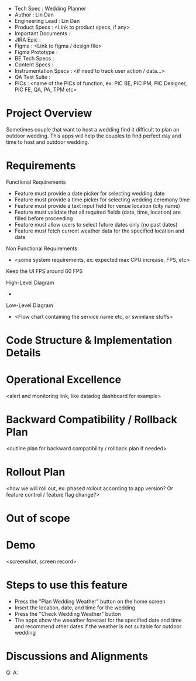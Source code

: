 - Tech Spec : Wedding Planner
- Author : Lin Dan
- Engineering Lead : Lin Dan
- Product Specs : <Link to product specs, if any>
- Important Documents : <Link to other important documents>
- JIRA Epic : <Link to jira epic ticket>
- Figma : <Link to figma / design file> 
- Figma Prototype : <Or protopie link...>
- BE Tech Specs : <if BE have tech specs...>
- Content Specs : <if need localization...>
- Instrumentation Specs : <if need to track user action / data...>
- QA Test Suite : <link to QA test suite>
- PICs : <name of the PICs of function, ex: PIC BE, PIC PM, PIC Designer, PIC FE, QA, PA, TPM etc>

Project Overview
=================
Sometimes couple that want to host a wedding find it difficult to plan an outdoor wedding. This apps will help the couples to find perfect day and time to host and outdoor wedding.


Requirements
=================
Functional Requirements
- Feature must provide a date picker for selecting wedding date
- Feature must provide a time picker for selecting wedding ceremony time
- Feature must provide a text input field for venue location (city name)
- Feature must validate that all required fields (date, time, location) are filled before proceeding
- Feature must allow users to select future dates only (no past dates)
- Feature must fetch current weather data for the specified location and date


Non Functional Requirements
- <some system requirements, ex: expected max CPU increase, FPS, etc>

Keep the UI FPS around 60 FPS

High-Level Diagram 
- <High level Flow chart>

Low-Level Diagram
- <Flow chart containing the service name etc, or swimlane stuffs>

Code Structure & Implementation Details
========================================
<Some pseudo-code on code-change plan and the logic>

Operational Excellence
=======================
<alert and monitoring link, like datadog dashboard for example>

Backward Compatibility / Rollback Plan
======================================
<outline plan for backward compatibility / rollback plan if needed>

Rollout Plan
============
<how we will roll out, ex: phased rollout according to app version? Or feature control / feature flag change?>

Out of scope
============
<list down things that is out of scope>

Demo
====
<screenshot, screen record>
 
Steps to use this feature
==========================
- Press the "Plan Wedding Weather" button on the home screen
- Insert the location, date, and time for the wedding
- Press the "Check Wedding Weather" button
- The apps show the weeather forecast for the specified date and time and recommend other dates if the weather is not suitable for outdoor wedding

Discussions and Alignments
==========================
Q: 
A: 


